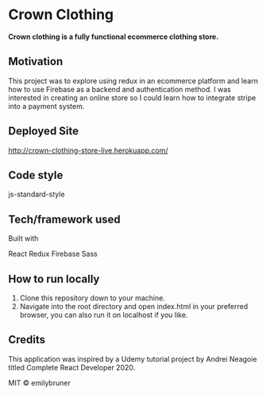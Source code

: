 # **Crown Clothing**
 **Crown clothing is a fully functional ecommerce clothing store.**

## Motivation
This project was to explore using redux in an ecommerce platform and learn how to use Firebase as a backend and authentication method. I was interested in creating an online store so I could learn how to integrate stripe into a payment system. 

## Deployed Site
http://crown-clothing-store-live.herokuapp.com/

## Code style
js-standard-style

## Tech/framework used
Built with

React
Redux
Firebase
Sass


## How to run locally
1. Clone this repository down to your machine.
1. Navigate into the root directory and open index.html in your preferred browser, you can also run it on localhost if you like.

## Credits
This application was inspired by a Udemy tutorial project by Andrei Neagoie titled Complete React Developer 2020.


MIT © emilybruner

